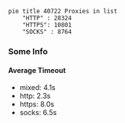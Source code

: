 
```mermaid
pie title 40722 Proxies in list
    "HTTP" : 28324
    "HTTPS": 10801
    "SOCKS" : 8764
```

### Some Info
#### Average Timeout

- mixed: 4.1s
- http: 2.3s
- https: 8.0s
- socks: 6.5s